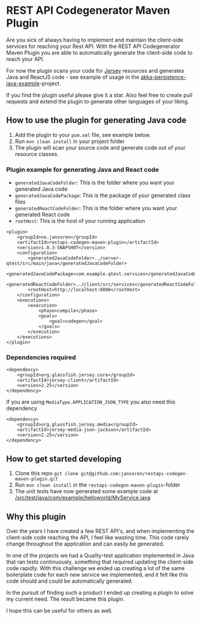 # REST API Codegenerator Maven Plugin

Are you sick of always having to implement and maintain the client-side services for reaching your Rest API.
With the REST API Codegenerator Maven Plugin you are able to automatically generate the client-side code to reach your API.

For now the plugin scans your code for [Jersey](https://jersey.java.net/) resources and generates Java and ReactJS code - see example of usage in the [akka-persistence-java-example](https://github.com/jansoren/akka-persistence-java-example)-project. 

If you find the plugin useful please give it a star. Also feel free to create pull requests and extend the plugin to generate other languages of your liking.

## How to use the plugin for generating Java code

1. Add the plugin to your `pom.xml` file, see example below.
1. Run `mvn clean install` in your project folder
1. The plugin will scan your source code and generate code out of your resource classes.

### Plugin example for generating Java and React code

- `generatedJavaCodeFolder`: This is the folder where you want your generated Java code
- `generatedJavaCodePackage`: This is the package of your generated class files
- `generatedReactCodeFolder`: This is the folder where you want your generated React code
- `rootHost`: This is the host of your running application

```maven
<plugin>
    <groupId>no.jansoren</groupId>
    <artifactId>restapi-codegen-maven-plugin</artifactId>
    <version>1.0.3-SNAPSHOT</version>
    <configuration>
        <generatedJavaCodeFolder>../server-qtest/src/main/java</generatedJavaCodeFolder>
        <generatedJavaCodePackage>com.example.qtest.services</generatedJavaCodePackage>
        <generatedReactCodeFolder>../client/src/services</generatedReactCodeFolder>
        <rootHost>http://localhost:8080</rootHost>
    </configuration>
    <executions>
        <execution>
            <phase>compile</phase>
            <goals>
                <goal>codegen</goal>
            </goals>
        </execution>
    </executions>
</plugin>
```

### Dependencies required
```maven
<dependency>
    <groupId>org.glassfish.jersey.core</groupId>
    <artifactId>jersey-client</artifactId>
    <version>2.25</version>
</dependency>
```

If you are using `MediaType.APPLICATION_JSON_TYPE` you also need this dependency
```maven
<dependency>
    <groupId>org.glassfish.jersey.media</groupId>
    <artifactId>jersey-media-json-jackson</artifactId>
    <version>2.25</version>
</dependency>
```

## How to get started developing

1. Clone this repo `git clone git@github.com:jansoren/restapi-codegen-maven-plugin.git`
1. Run `mvn clean install` in the `restapi-codegen-maven-plugin`-folder
1. The unit tests have now generated some example code at [/src/test/java/com/example/helloworld/MyService.java](https://github.com/jansoren/restapi-codegen-maven-plugin/blob/master/src/test/java/com/example/helloworld/MyService.java)

## Why this plugin

Over the years I have created a few REST API's, and when implementing the client-side code reaching the API, I feel like wasting time. This code rarely change throughout the application and can easily be generated.

In one of the projects we had a Quality-test application implemented in Java that ran tests continuously, something that required updating the client-side code rapidly.
With this challenge we ended up creating a lot of the same boilerplate code for each new service we implemented, and it felt like this code should and could be automatically generated.

In the pursuit of finding such a product I ended up creating a plugin to solve my current need. The result became this plugin.

I hope this can be useful for others as well.
